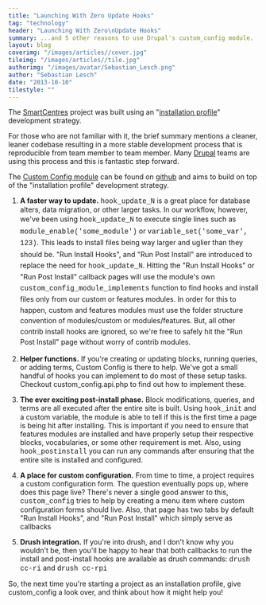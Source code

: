 ```yaml
---
title: "Launching With Zero Update Hooks"
tag: "technology"
header: "Launching With Zero\nUpdate Hooks"
summary: ...and 5 other reasons to use Drupal's custom_config module.
layout: blog
coverimg: "/images/articles//cover.jpg"
tileimg: "/images/articles//tile.jpg"
authorimg: "/images/avatar/Sebastian_Lesch.png"
author: "Sebastian Lesch"
date: "2013-10-10"
tilestyle: ""
---
```


The [SmartCentres](http://www.smartcentres.com/) project was built using an "[installation profile](http://drupal.org/developing/distributions)" development strategy.

For those who are not familiar with it, the brief summary mentions a cleaner, leaner codebase resulting in a more stable development process that is reproducible from team member to team member. Many [Drupal](http://drupal.org/) teams are using this process and this is fantastic step forward.

The [Custom Config module](https://github.com/sebsebseb123/custom_config) can be found on [github](https://github.com/sebsebseb123/custom_config) and aims to build on top of the "installation profile" development strategy.

1) **A faster way to update.**
<span style="font-family:courier new,courier,monospace;">hook_update_N</span> is a great place for database alters, data migration, or other larger tasks. In our workflow, however, we've been using </span><span style="font-family:courier new,courier,monospace;"><span style="line-height: 1.538em;">hook_update_N</span></span><span style="line-height: 1.538em;"> to execute single lines such as </span><span style="line-height: 1.538em;"><span style="font-family:courier new,courier,monospace;">module_enable('some_module')</span> or <span style="font-family:courier new,courier,monospace;">variable_set('some_var', 123)</span></span><span style="line-height: 1.538em;">. This leads to install files being way larger and uglier than they should be. </span><span style="line-height: 1.538em;">"Run Install Hooks"</span><span style="line-height: 1.538em;">, and </span><span style="line-height: 1.538em;">"Run Post Install"</span><span style="line-height: 1.538em;"> are introduced to replace the need for </span><span style="font-family:courier new,courier,monospace;"><span style="line-height: 1.538em;">hook_update_N</span></span><span style="line-height: 1.538em;">. Hitting the </span><span style="line-height: 1.538em;">"Run Install Hooks"</span><span style="line-height: 1.538em;"> or </span><span style="line-height: 1.538em;">"Run Post Install"</span><span style="line-height: 1.538em;"> callback pages will use the module's own </span><span style="font-family:courier new,courier,monospace;"><span style="line-height: 1.538em;">custom_config_module_implements</span></span><span style="line-height: 1.538em;"> function to find hooks and install files only from our custom or features modules. In order for this to happen, custom and features modules must use the folder structure convention of modules/custom or modules/features. But, all other contrib install hooks are ignored, so we're free to safely hit the </span><span style="line-height: 1.538em;">"Run Post Install" </span><span style="line-height: 1.538em;">page without worry of contrib modules.

2) **Helper functions.**
If you're creating or updating blocks, running queries, or adding terms, Custom Config is there to help. We've got a small handful of hooks you can implement to do most of these setup tasks. Checkout custom_config.api.php to find out how to implement these.

3) **The ever exciting post-install phase.**
Block modifications, queries, and terms are all executed after the entire site is built. Using <span style="font-family:courier new,courier,monospace;">hook_init</span> and a custom variable, the module is able to tell if this is the first time a page is being hit after installing. This is important if you need to ensure that features modules are installed and have properly setup their respective blocks, vocabularies, or some other requirement is met. Also, using <span style="font-family:courier new,courier,monospace;">hook_postinstall</span> you can run any commands after ensuring that the entire site is installed and configured.

4) **A place for custom configuration.**
From time to time, a project requires a custom configuration form. The question eventually pops up, where does this page live? There's never a single good answer to this, <span style="font-family:courier new,courier,monospace;">custom_config</span> tries to help by creating a menu item where custom configuration forms should live. Also, that page has two tabs by default "Run Install Hooks", and "Run Post Install" which simply serve as callbacks

5) **Drush integration.**
If you're into drush, and I don't know why you wouldn't be, then you'll be happy to hear that both callbacks to run the install and post-install hooks are available as drush commands: <span style="font-family:courier new,courier,monospace;">drush cc-ri</span> and <span style="font-family:courier new,courier,monospace;">drush cc-rpi</span>

So, the next time you're starting a project as an installation profile, give custom_config a look over, and think about how it might help you!
